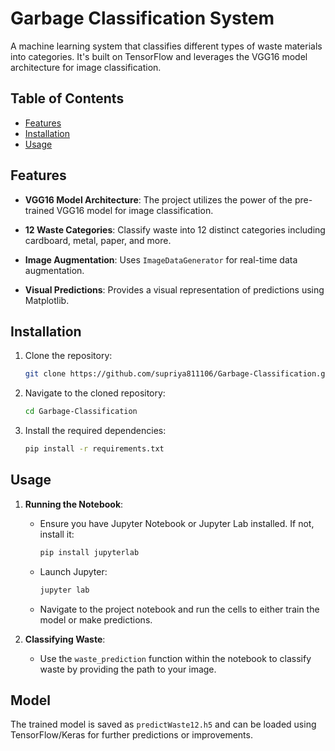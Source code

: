 # Garbage Classification System

A machine learning system that classifies different types of waste materials into categories. It's built on TensorFlow and leverages the VGG16 model architecture for image classification.

## Table of Contents
- [Features](#features)
- [Installation](#installation)
- [Usage](#usage)

## Features

- **VGG16 Model Architecture**: The project utilizes the power of the pre-trained VGG16 model for image classification.
  
- **12 Waste Categories**: Classify waste into 12 distinct categories including cardboard, metal, paper, and more.
  
- **Image Augmentation**: Uses `ImageDataGenerator` for real-time data augmentation.

- **Visual Predictions**: Provides a visual representation of predictions using Matplotlib.

## Installation

1. Clone the repository:
    ```bash
    git clone https://github.com/supriya811106/Garbage-Classification.git
    ```

2. Navigate to the cloned repository:
    ```bash
    cd Garbage-Classification
    ```

3. Install the required dependencies:
    ```bash
    pip install -r requirements.txt
    ```

## Usage

1. **Running the Notebook**:
    - Ensure you have Jupyter Notebook or Jupyter Lab installed. If not, install it:
      ```bash
      pip install jupyterlab
      ```

    - Launch Jupyter:
      ```bash
      jupyter lab
      ```

    - Navigate to the project notebook and run the cells to either train the model or make predictions.

2. **Classifying Waste**:
    - Use the `waste_prediction` function within the notebook to classify waste by providing the path to your image.

## Model

The trained model is saved as `predictWaste12.h5` and can be loaded using TensorFlow/Keras for further predictions or improvements.
